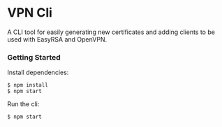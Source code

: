 # VPN Cli

A CLI tool for easily generating new certificates and adding clients to be used with EasyRSA and OpenVPN.

### Getting Started

Install dependencies:

    $ npm install 
    $ npm start

Run the cli: 

    $ npm start